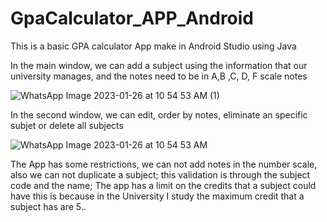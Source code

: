 # GpaCalculator_APP_Android
This is a basic GPA calculator App make in Android Studio using Java



In the main window, we can add a subject using the information that our university manages, and the notes need to be in A,B ,C, D, F scale notes

![WhatsApp Image 2023-01-26 at 10 54 53 AM (1)](https://user-images.githubusercontent.com/82112355/214884142-bc7255e4-6a3e-4d97-8db9-321914d5ad52.jpeg)

In the second window, we can edit, order by notes, eliminate an specific subjet or delete all subjects

![WhatsApp Image 2023-01-26 at 10 54 53 AM](https://user-images.githubusercontent.com/82112355/214884197-06802db3-056a-4e6b-9900-18a3e7370e80.jpeg)

The App has some restrictions, we can not add notes in the number scale, also we can not duplicate a subject; this validation is through the subject code and the name; The app has a limit on the credits that a subject could have this is because in the University I study the maximum credit that a subject has are 5..
